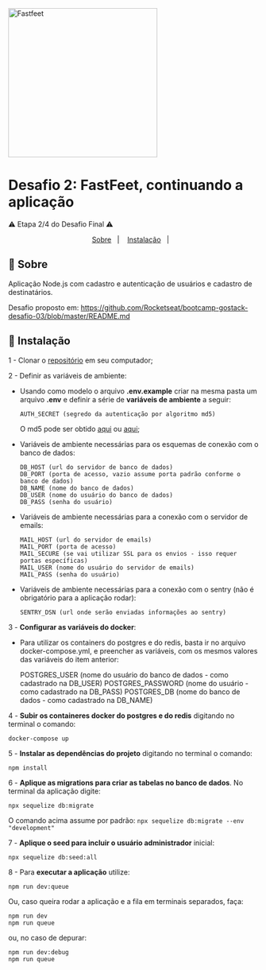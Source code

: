 <img alt="Fastfeet" title="Fastfeet" src="https://github.com/Rocketseat/bootcamp-gostack-desafio-02/raw/master/.github/logo.png" width="300px" style="max-width:100%;">

# Desafio 2: FastFeet, continuando a aplicação
⚠️ Etapa 2/4 do Desafio Final ⚠️


<p align="center">
  <a href="#-sobre">Sobre</a>&nbsp;&nbsp;&nbsp;|&nbsp;&nbsp;&nbsp;
  <a href="#-instalação">Instalação</a>&nbsp;&nbsp;&nbsp;|&nbsp;&nbsp;&nbsp;
</p>


## 🚀 **Sobre**
Aplicação Node.js com cadastro e autenticação de usuários e cadastro de destinatários.

Desafio proposto em: https://github.com/Rocketseat/bootcamp-gostack-desafio-03/blob/master/README.md

## 🚀 **Instalação**
1 - Clonar o <a href="https://github.com/MateusTymoniuk/bootcamp-gostack-desafio-03">repositório</a> em seu computador;

2 - Definir as variáveis de ambiente:

  - Usando como modelo o arquivo **.env.example** criar na mesma pasta um arquivo **.env** e definir a série de **variáveis de ambiente** a seguir:

        AUTH_SECRET (segredo da autenticação por algoritmo md5)

    O md5 pode ser obtido <a href="https://www.md5online.org/">aqui</a> ou <a href="https://www.md5hashgenerator.com/">aqui</a>;

  - Variáveis de ambiente necessárias para os esquemas de conexão com o banco de dados:

        DB_HOST (url do servidor de banco de dados)
        DB_PORT (porta de acesso, vazio assume porta padrão conforme o banco de dados)
        DB_NAME (nome do banco de dados)
        DB_USER (nome do usuário do banco de dados)
        DB_PASS (senha do usuário)

  - Variáveis de ambiente necessárias para a conexão com o servidor de emails:

        MAIL_HOST (url do servidor de emails)
        MAIL_PORT (porta de acesso)
        MAIL_SECURE (se vai utilizar SSL para os envios - isso requer portas específicas)
        MAIL_USER (nome do usuário do servidor de emails)
        MAIL_PASS (senha do usuário)

  - Variáveis de ambiente necessárias para a conexão com o sentry (não é obrigatório para a aplicação rodar):

        SENTRY_DSN (url onde serão enviadas informações ao sentry)

3 - **Configurar as variáveis do docker**:

  - Para utilizar os containers do postgres e do redis, basta ir no arquivo docker-compose.yml, e preencher as variáveis, com os mesmos valores das variáveis do item anterior:

      POSTGRES_USER (nome do usuário do banco de dados - como cadastrado na DB_USER)
      POSTGRES_PASSWORD (nome do usuário - como cadastrado na DB_PASS)
      POSTGRES_DB (nome do banco de dados - como cadastrado na DB_NAME)

4 - **Subir os containeres docker do postgres e do redis** digitando no terminal o comando:

    docker-compose up

5 - **Instalar as dependências do projeto** digitando no terminal o comando:

    npm install

6 - **Aplique as migrations para criar as tabelas no banco de dados**. No terminal da aplicação digite:

    npx sequelize db:migrate

  O comando acima assume por padrão: `npx sequelize db:migrate --env "development"`

7 - **Aplique o seed para incluir o usuário administrador** inicial:

    npx sequelize db:seed:all

8 - Para **executar a aplicação** utilize:

    npm run dev:queue

Ou, caso queira rodar a aplicação e a fila em terminais separados, faça:

    npm run dev
    npm run queue

ou, no caso de depurar:

    npm run dev:debug
    npm run queue
